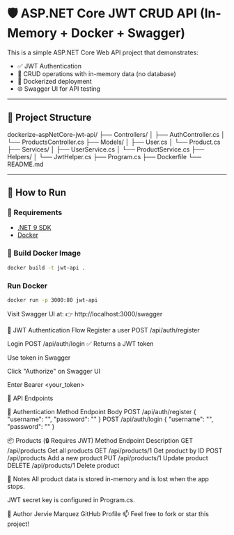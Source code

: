 # 🛡️ ASP.NET Core JWT CRUD API (In-Memory + Docker + Swagger)

This is a simple ASP.NET Core Web API project that demonstrates:

- ✅ JWT Authentication
- 🔁 CRUD operations with in-memory data (no database)
- 🐳 Dockerized deployment
- 🌐 Swagger UI for API testing

---

## 📂 Project Structure

dockerize-aspNetCore-jwt-api/
├── Controllers/
│   ├── AuthController.cs
│   └── ProductsController.cs
├── Models/
│   ├── User.cs
│   └── Product.cs
├── Services/
│   ├── UserService.cs
│   └── ProductService.cs
├── Helpers/
│   └── JwtHelper.cs
├── Program.cs
├── Dockerfile
└── README.md




---

## 🚀 How to Run

### 🔧 Requirements

- [.NET 9 SDK](https://dotnet.microsoft.com/)
- [Docker](https://www.docker.com/)

### 🐳 Build Docker Image

```bash
docker build -t jwt-api .
```

### Run Docker
```bash
docker run -p 3000:80 jwt-api
```

Visit Swagger UI at:
👉 http://localhost:3000/swagger

🔐 JWT Authentication Flow
Register a user
POST /api/auth/register

Login
POST /api/auth/login
✅ Returns a JWT token

Use token in Swagger

Click "Authorize" on Swagger UI

Enter Bearer <your_token>




🧪 API Endpoints

🛂 Authentication
Method	Endpoint	Body
POST	/api/auth/register	{ "username": "", "password": "" }
POST	/api/auth/login	{ "username": "", "password": "" }

📦 Products (🔒 Requires JWT)
Method	Endpoint	Description
GET	/api/products	Get all products
GET	/api/products/1	Get product by ID
POST	/api/products	Add a new product
PUT	/api/products/1	Update product
DELETE	/api/products/1	Delete product

📌 Notes
All product data is stored in-memory and is lost when the app stops.

JWT secret key is configured in Program.cs.

🙌 Author
Jervie Marquez
GitHub Profile
📫 Feel free to fork or star this project!




